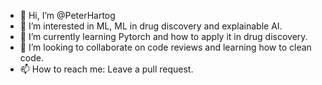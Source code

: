 - 👋 Hi, I’m @PeterHartog
- 👀 I’m interested in ML, ML in drug discovery and explainable AI.
- 🌱 I’m currently learning Pytorch and how to apply it in drug discovery.
- 💞️ I’m looking to collaborate on code reviews and learning how to clean code.
- 📫 How to reach me: Leave a pull request.

<!---
PeterHartog/PeterHartog is a ✨ special ✨ repository because its `README.md` (this file) appears on your GitHub profile.
You can click the Preview link to take a look at your changes.
--->
